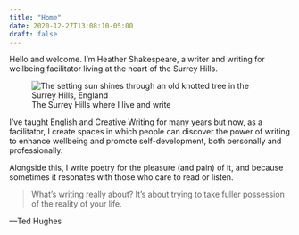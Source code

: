 ```yaml
---
title: "Home"
date: 2020-12-27T13:08:10-05:00
draft: false
---
```


<div class="intro">
	<!-- <img src="img/heather-shakespeare-headshot.jpg" alt="Heather Shakespeare" class="intro__headshot"> -->
	<p class="intro__copy">Hello and welcome. I’m Heather Shakespeare, a writer and writing for wellbeing facilitator living at the heart of the Surrey Hills.</p>
</div>
<figure class="block-image">
	<img src="img/surrey-hills.jpg" alt="The setting sun shines through an old knotted tree in the Surrey Hills, England">
	<figcaption>The Surrey Hills where I live and write</figcaption>
</figure>

I’ve taught English and Creative Writing for many years but now, as a facilitator, I create spaces in which people can discover the power of writing to enhance wellbeing and promote self-development, both personally and professionally.

Alongside this, I write poetry for the pleasure (and pain) of it, and because sometimes it resonates with those who care to read or listen.

<blockquote class="bigquote">
	<p>What’s writing really about? It’s about trying to take fuller possession of the reality of your life.</p>
</blockquote>

—Ted Hughes
